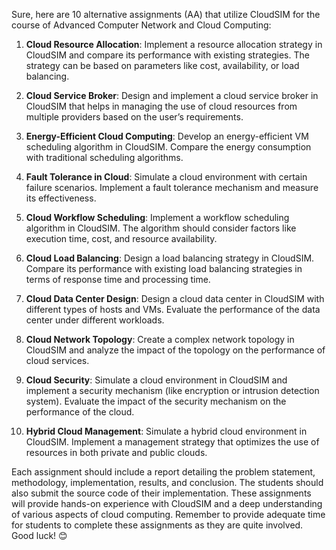 Sure, here are 10 alternative assignments (AA) that utilize CloudSIM for the course of Advanced Computer Network and Cloud Computing:

1. **Cloud Resource Allocation**: Implement a resource allocation strategy in CloudSIM and compare its performance with existing strategies. The strategy can be based on parameters like cost, availability, or load balancing.
    
2. **Cloud Service Broker**: Design and implement a cloud service broker in CloudSIM that helps in managing the use of cloud resources from multiple providers based on the user’s requirements.
    
3. **Energy-Efficient Cloud Computing**: Develop an energy-efficient VM scheduling algorithm in CloudSIM. Compare the energy consumption with traditional scheduling algorithms.
    
4. **Fault Tolerance in Cloud**: Simulate a cloud environment with certain failure scenarios. Implement a fault tolerance mechanism and measure its effectiveness.
    
5. **Cloud Workflow Scheduling**: Implement a workflow scheduling algorithm in CloudSIM. The algorithm should consider factors like execution time, cost, and resource availability.
    
6. **Cloud Load Balancing**: Design a load balancing strategy in CloudSIM. Compare its performance with existing load balancing strategies in terms of response time and processing time.
    
7. **Cloud Data Center Design**: Design a cloud data center in CloudSIM with different types of hosts and VMs. Evaluate the performance of the data center under different workloads.
    
8. **Cloud Network Topology**: Create a complex network topology in CloudSIM and analyze the impact of the topology on the performance of cloud services.
    
9. **Cloud Security**: Simulate a cloud environment in CloudSIM and implement a security mechanism (like encryption or intrusion detection system). Evaluate the impact of the security mechanism on the performance of the cloud.
    
10. **Hybrid Cloud Management**: Simulate a hybrid cloud environment in CloudSIM. Implement a management strategy that optimizes the use of resources in both private and public clouds.
    

Each assignment should include a report detailing the problem statement, methodology, implementation, results, and conclusion. The students should also submit the source code of their implementation. These assignments will provide hands-on experience with CloudSIM and a deep understanding of various aspects of cloud computing. Remember to provide adequate time for students to complete these assignments as they are quite involved. Good luck! 😊